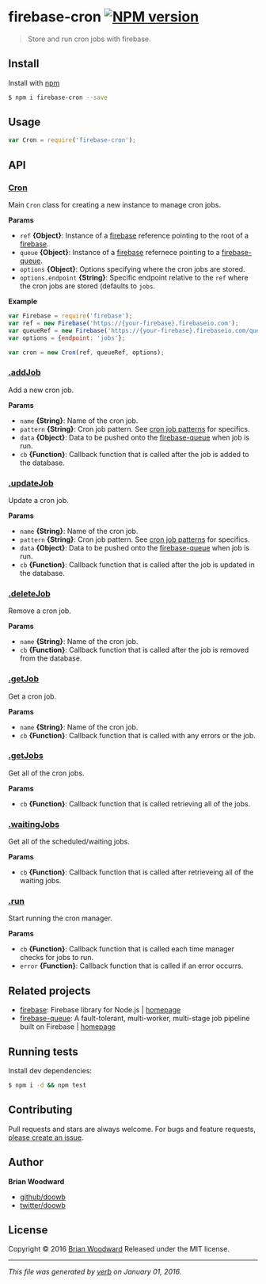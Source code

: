 # firebase-cron [![NPM version](https://img.shields.io/npm/v/firebase-cron.svg)](https://www.npmjs.com/package/firebase-cron)

> Store and run cron jobs with firebase.

## Install
Install with [npm](https://www.npmjs.com/)

```sh
$ npm i firebase-cron --save
```

## Usage

```js
var Cron = require('firebase-cron');
```

## API

### [Cron](index.js#L31)
Main `Cron` class for creating a new instance to manage cron jobs.


**Params**

* `ref` **{Object}**: Instance of a [firebase][] reference pointing to the root of a [firebase][].    
* `queue` **{Object}**: Instance of a [firebase][] refernece pointing to a [firebase-queue][].    
* `options` **{Object}**: Options specifying where the cron jobs are stored.    
* `options.endpoint` **{String}**: Specific endpoint relative to the `ref` where the cron jobs are stored (defaults to `jobs`.    

**Example**



```js
var Firebase = require('firebase');
var ref = new Firebase('https://{your-firebase}.firebaseio.com');
var queueRef = new Firebase('https://{your-firebase}.firebaseio.com/queue');
var options = {endpoint: 'jobs'};

var cron = new Cron(ref, queueRef, options);
```


### [.addJob](index.js#L61)

Add a new cron job.

**Params**

* `name` **{String}**: Name of the cron job.    
* `pattern` **{String}**: Cron job pattern. See [cron job patterns](http://crontab.org/) for specifics.    
* `data` **{Object}**: Data to be pushed onto the [firebase-queue][] when job is run.    
* `cb` **{Function}**: Callback function that is called after the job is added to the database.    



### [.updateJob](index.js#L82)

Update a cron job.

**Params**

* `name` **{String}**: Name of the cron job.    
* `pattern` **{String}**: Cron job pattern. See [cron job patterns](http://crontab.org/) for specifics.    
* `data` **{Object}**: Data to be pushed onto the [firebase-queue][] when job is run.    
* `cb` **{Function}**: Callback function that is called after the job is updated in the database.    



### [.deleteJob](index.js#L101)

Remove a cron job.

**Params**

* `name` **{String}**: Name of the cron job.    
* `cb` **{Function}**: Callback function that is called after the job is removed from the database.    



### [.getJob](index.js#L113)

Get a cron job.

**Params**

* `name` **{String}**: Name of the cron job.    
* `cb` **{Function}**: Callback function that is called with any errors or the job.    



### [.getJobs](index.js#L126)

Get all of the cron jobs.

**Params**

* `cb` **{Function}**: Callback function that is called retrieving all of the jobs.    



### [.waitingJobs](index.js#L140)

Get all of the scheduled/waiting jobs.

**Params**

* `cb` **{Function}**: Callback function that is called after retrieveing all of the waiting jobs.    



### [.run](index.js#L158)

Start running the cron manager.

**Params**

* `cb` **{Function}**: Callback function that is called each time manager checks for jobs to run.    
* `error` **{Function}**: Callback function that is called if an error occurrs.    




## Related projects
* [firebase](https://www.npmjs.com/package/firebase): Firebase library for Node.js | [homepage](undefined)
* [firebase-queue](https://www.npmjs.com/package/firebase-queue): A fault-tolerant, multi-worker, multi-stage job pipeline built on Firebase | [homepage](https://github.com/firebase/firebase-queue)

## Running tests
Install dev dependencies:

```sh
$ npm i -d && npm test
```

## Contributing
Pull requests and stars are always welcome. For bugs and feature requests, [please create an issue](https://github.com/doowb/firebase-cron/issues/new).

## Author
**Brian Woodward**

+ [github/doowb](https://github.com/doowb)
+ [twitter/doowb](http://twitter.com/doowb)

## License
Copyright © 2016 [Brian Woodward](https://github.com/doowb)
Released under the MIT license.

***

_This file was generated by [verb](https://github.com/verbose/verb) on January 01, 2016._

[firebase]: https://www.firebase.com/
[firebase-queue]: https://github.com/firebase/firebase-queue
